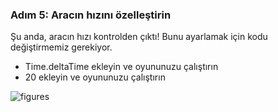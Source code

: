 ### Adım 5: Aracın hızını özelleştirin

Şu anda, aracın hızı kontrolden çıktı! Bunu ayarlamak için kodu değiştirmemiz gerekiyor.

- Time.deltaTime ekleyin ve oyununuzu çalıştırın
- 20 ekleyin ve oyununuzu çalıştırın

![figures]()
